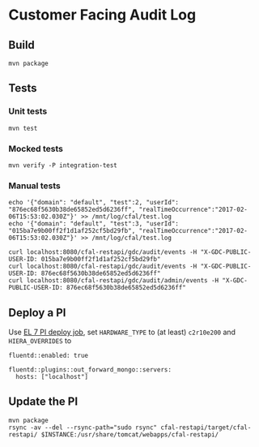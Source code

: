 # Customer Facing Audit Log

## Build
```
mvn package
```

## Tests

### Unit tests
```
mvn test
```

### Mocked tests
```
mvn verify -P integration-test
```

### Manual tests

```
echo '{"domain": "default", "test":2, "userId": "876ec68f5630b38de65852ed5d6236ff", "realTimeOccurrence":"2017-02-06T15:53:02.030Z"}' >> /mnt/log/cfal/test.log
echo '{"domain": "default", "test":3, "userId": "015ba7e9b00ff2f1d1af252cf5bd29fb", "realTimeOccurrence":"2017-02-06T15:53:02.030Z"}' >> /mnt/log/cfal/test.log

curl localhost:8080/cfal-restapi/gdc/audit/events -H "X-GDC-PUBLIC-USER-ID: 015ba7e9b00ff2f1d1af252cf5bd29fb"
curl localhost:8080/cfal-restapi/gdc/audit/events -H "X-GDC-PUBLIC-USER-ID: 876ec68f5630b38de65852ed5d6236ff"
curl localhost:8080/cfal-restapi/gdc/audit/admin/events -H "X-GDC-PUBLIC-USER-ID: 876ec68f5630b38de65852ed5d6236ff"
```


## Deploy a PI
Use [EL 7 PI deploy job](https://ci.intgdc.com/job/Deploy%20a%20developer%20instance%20via%20foreman%20(el7)/build?delay=0sec), set `HARDWARE_TYPE` to (at least) `c2r10e200` and `HIERA_OVERRIDES` to 
```
fluentd::enabled: true

fluentd::plugins::out_forward_mongo::servers:
  hosts: ["localhost"]
```

## Update the PI

```
mvn package
rsync -av --del --rsync-path="sudo rsync" cfal-restapi/target/cfal-restapi/ $INSTANCE:/usr/share/tomcat/webapps/cfal-restapi/
```

